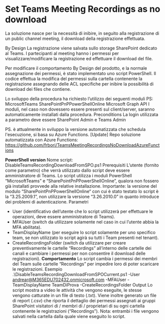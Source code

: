 # Set Teams Meeting Recordings as no download
La soluzione nasce per la necessità di inibire, in seguito alla registrazione di un public channel meeting, il download della registrazione effettuata.

By Design
La registrazione viene salvata sullo storage SharePoint dedicato al Teams.
I partecipanti al meeting hanno i permessi per visualizzare/modificare la registrazione ed effettuare il download del file.

Per modificare il comportamento By Design del prodotto, e la normale assegnazione dei permessi, è stato implementato uno script PowerShell.
Il codice effettua la modifica del permessi sulla cartella contenente la registrazione assegnando delle ACL specifiche per inibire la possibilità di download dei files che contiene.

Lo sviluppo della procedura ha richiesto l’utilizzo dei seguenti moduli PS:
MicrosoftTeams
SharePointPnPPowerShellOnline
Microsoft Graph API
I moduli, nel caso non dovessero essere presenti sul client/server, saranno automaticamente installati dalla procedura.
Preconditions
La login utilizzata a parametro deve essere SharePoint Admin e Teams Admin

PS. è attualmente in sviluppo la versione automatizzata che schedula l'esecuzione, si basa su Azure Functions.
[Update] Repo soluzione automatizzata con Azure Functions: https://github.com/frbori/TeamsMeetingRecordingsNoDownloadAzureFunctions

**PowerShell version**
Nome script: DisableTeamsRecordingDownloadFromSPO.ps1
Prerequisiti
L’utente (fornito come parametro) che verrà utilizzato dallo script deve essere amministratore di Teams.
Lo script utilizza i moduli PowerShell “MicrosoftTeams” e “SharePointPnPPowerShellOnline”, qualora non fossero già installati provvede alla relative installazione. Importante: la versione del modulo “SharePointPnPPowerShellOnline“ con cui è stato testato lo script è la “3.25.2009.1”, non utilizzare la versione “3.26.2010.0” in quanto introduce dei problemi di autenticazione.
Parametri
- User (identificativo dell’utente che lo script utilizzerà per effettuare le operazioni, deve essere amministratore di Teams).
- MFAUser (switch da utilizzare solamente nel caso in cui l’utente abbia la MFA abilitata).
- TeamDisplayName (per eseguire lo script solamente per uno specifico team, se non utilizzato lo script agirà su tutti i Team presenti nel tenant).
- CreateRecordingsFolder (switch da utilizzare per creare preventivamente le cartelle “Recordings” all’interno delle cartelle dei canali e cambiare i permessi per non consentire il download delle registrazioni).
**Comportamento**
Lo script cambia i permessi dei membri del Team sulle cartelle “Recordings” per impedire loro di poter scaricare le registrazioni.
Esempio
.\DisableTeamsRecordingDownloadFromSPOCurrent.ps1 -User andrear@M365EDU702432.onmicrosoft.com -MFAUser -TeamDisplayName TeamDiProva -CreateRecordingsFolder
Output
Lo script mostra a video le attività che vengono eseguite, le stesse vengono catturate in un file di testo (.txt).
Viene inoltre generato un file di report (.csv) che riporta il dettaglio dei permessi assegnati ai gruppi SharePoint visitatori di / membri di / proprietari di su ogni cartella contenente le registrazioni (“Recordings”).
Nota: entrambi i file vengono salvati nella cartella dalla quale viene eseguito lo script.
